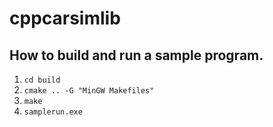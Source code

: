 # cppcarsimlib

## How to build and run a sample program.
1. `cd build`
1. `cmake .. -G "MinGW Makefiles"`
1. `make`
1. `samplerun.exe`